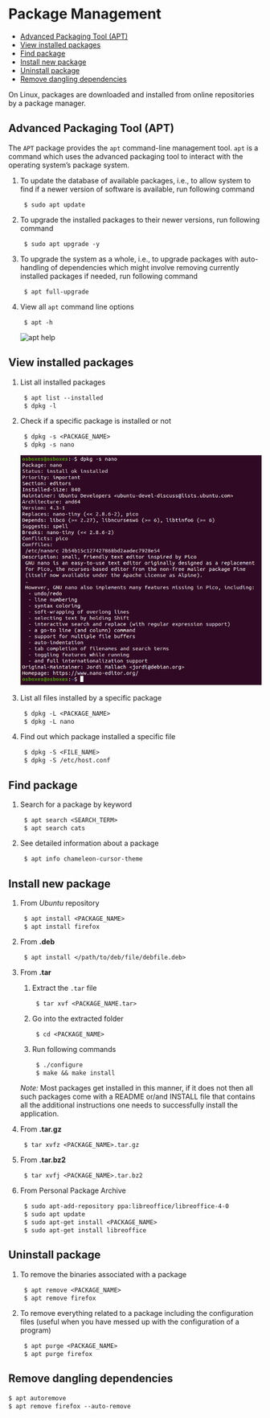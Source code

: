 # Package Management <!-- omit in toc -->

- [Advanced Packaging Tool (APT)](#advanced-packaging-tool-apt)
- [View installed packages](#view-installed-packages)
- [Find package](#find-package)
- [Install new package](#install-new-package)
- [Uninstall package](#uninstall-package)
- [Remove dangling dependencies](#remove-dangling-dependencies)

On Linux, packages are downloaded and installed from online repositories by a package manager.

## Advanced Packaging Tool (APT)

The `APT` package provides the `apt` command-line management tool. `apt` is a command which uses the advanced packaging tool to interact with the operating system’s package system.

1. To update the database of available packages, i.e., to allow system to find if a newer version of software is available, run following command

        $ sudo apt update

2. To upgrade the installed packages to their newer versions, run following command

        $ sudo apt upgrade -y

3. To upgrade the system as a whole, i.e., to upgrade packages with auto-handling of dependencies which might involve removing currently installed packages if needed, run following command

        $ apt full-upgrade

4. View all `apt` command line options

        $ apt -h

    ![apt help](../../image/getting_started_with_linux/6_apt_help.png)

## View installed packages

1. List all installed packages 
   
        $ apt list --installed
        $ dpkg -l

2. Check if a specific package is installed or not

        $ dpkg -s <PACKAGE_NAME>
        $ dpkg -s nano

    ![Check if package is installed](../../image/getting_started_with_linux/7_pm_dpkg_s.png)

3. List all files installed by a specific package

        $ dpkg -L <PACKAGE_NAME>
        $ dpkg -L nano

4. Find out which package installed a specific file

        $ dpkg -S <FILE_NAME> 
        $ dpkg -S /etc/host.conf 

## Find package

1. Search for a package by keyword

        $ apt search <SEARCH_TERM>
        $ apt search cats

2. See detailed information about a package

        $ apt info chameleon-cursor-theme

## Install new package

1. From *Ubuntu* repository

        $ apt install <PACKAGE_NAME>
        $ apt install firefox

2. From **.deb**

        $ apt install </path/to/deb/file/debfile.deb>

3. From **.tar**

    1. Extract the `.tar` file

            $ tar xvf <PACKAGE_NAME.tar>

    2. Go into the extracted folder

            $ cd <PACKAGE_NAME>

    3. Run following commands

            $ ./configure
            $ make && make install

    *Note:* Most packages get installed in this manner, if it does not then all such packages come with a README or/and INSTALL file that contains all the additional instructions one needs to successfully install the application.

4. From **.tar.gz** 

        $ tar xvfz <PACKAGE_NAME>.tar.gz

5. From **.tar.bz2**

        $ tar xvfj <PACKAGE_NAME>.tar.bz2

6. From Personal Package Archive

        $ sudo apt-add-repository ppa:libreoffice/libreoffice-4-0
        $ sudo apt update
        $ sudo apt-get install <PACKAGE_NAME>
        $ sudo apt-get install libreoffice

## Uninstall package

1. To remove the binaries associated with a package

        $ apt remove <PACKAGE_NAME>
        $ apt remove firefox

2. To remove everything related to a package including the configuration files (useful when you have messed up with the configuration of a program)

        $ apt purge <PACKAGE_NAME>
        $ apt purge firefox

## Remove dangling dependencies

    $ apt autoremove
    $ apt remove firefox --auto-remove